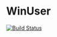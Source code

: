 # WinUser

[![Build Status](https://travis-ci.org/SimonDanisch/WinUser.jl.svg?branch=master)](https://travis-ci.org/SimonDanisch/WinUser.jl)
